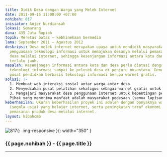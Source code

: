 ```yaml
---
title: Didik Desa dengan Warga yang Melek Internet
date: 2011-09-16 11:08:00 +07:00
nohibah: 817
inisiator: Anjar Nurdiansah
lokasi: Semarang
dana: 435 Juta Rupiah
topik: Meretas batas – kebhinekaan bermedia
lama: September 2011 – Agustus 2012
deskripsi: Desa melek internet merupakan upaya untuk mendidik masyarakat pentingnya
  penguasaan teknologi informasi untuk memajukan desanya melalui pemasaran produk-produk
  desa melalui internet, sehingga kesenjangan informasi antara kota dan desa tidak
  terlalu jauh.
masalah: Kesenjangan informasi antara kota dan desa perlu diatasi dengan menghadirkan
  teknologi informasi sampai ke pelosok desa di penjuru nusantara. Dengan mendirikan
  pusat pendidkan berbasis teknologi informasi berupa warnet gratis.
solusi: |-
  1. Membuat web interaksi sosial antar warga antar desa.
  2. Menyediakan pusat pelatihan sekaligus sebagai warnet gratis untuk warga desa segala usia.
  3. Mengajari masyarakat desa penggunaan internet untuk kepentingan pendidikan dan informasi, juga untuk memasarkan produk desa melalui internet.
  Pihak yang menerima manfaat adalah masyarakat pedesaan (semua lapisan) yang belum terjangkau internet. Sesuai dengan kebutuhan setiap tingkatan usia.
keberhasilan: Ukuran keberhasilan proyek ini adalah dengan banyaknya warga masyarakat
  (segala usia) yang belajar internet, serta peningkatan taraf ekonomi warga dengan
  pemasaran produk desa melalui internet.
layout: hibahcmb
---
```


![817](/static/img/hibahcmb/817.png){: .img-responsive }{: width="350" }

### {{ page.nohibah }} - {{ page.title }}

---
